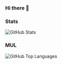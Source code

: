 ### Hi there 👋

### Stats

![GitHub Stats](https://github-readme-stats.vercel.app/api?username=l10es&count_private=true&show_icons=true&theme=tokyonight)

### MUL

![GitHub Top Languages](https://github-readme-stats.vercel.app/api/top-langs/?username=l10es&layout=compact&theme=tokyonight)

<!--
**l10es/l10es** is a ✨ _special_ ✨ repository because its `README.md` (this file) appears on your GitHub profile.

Here are some ideas to get you started:

- 🔭 I’m currently working on ...
- 🌱 I’m currently learning ...
- 👯 I’m looking to collaborate on ...
- 🤔 I’m looking for help with ...
- 💬 Ask me about ...
- 📫 How to reach me: ...
- 😄 Pronouns: ...
- ⚡ Fun fact: ...
-->
